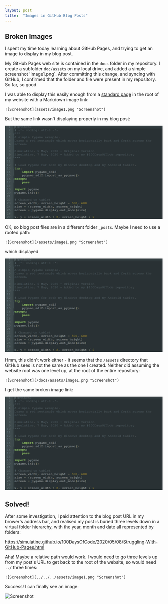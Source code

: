 ```yaml
---
layout: post
title:  "Images in GitHub Blog Posts"
---
```


## Broken Images ##
I spent my time today learning about GitHub Pages, and trying to get an image to display in my blog post.

My GitHub Pages web site is contained in the `docs` folder in my repository. I create a subfolder `doc/assets` on my local drive, and added a simple screenshot 'image1.png`. After committing this change, and syncing with GitHub, I confirmed that the folder and file were present in my repository. So far, so good.

I was able to display this easily enough from a [standard page](https://simulatine.github.io/100DaysOfCode/showimage.html "Show Image") in the root of my website with a Markdown image link:

```
![Screenshot](assets/image1.png "Screenshot")
```

But the same link wasn't displaying properly in my blog post:

![Python code screenshot](assets/image1.png "Python code screenshot")

OK, so blog post files are in a different folder `_posts`.  Maybe I need to use a rooted path:

```
![Screenshot](/assets/image1.png "Screenshot")
```

which displayed

![Screenshot](/assets/image1.png "Screenshot")

Hmm, this didn't work either - it seems that the `/assets` directory that GitHub sees is not the same as the one I created. Neither did assuming the website root was one level up, at the root of the entire repository:

```
![Screenshot](/docs/assets/image1.png "Screenshot")
```

I get the same broken image link:

![Screenshot](/docs/assets/image1.png "Screenshot")

## Solved! ##
After some investigation, I paid attention to the blog post URL in my brower's address bar, and realised my post is buried three levels down in a virtual folder hierarchy, with the year, month and date all represented by folders:

https://simulatine.github.io/100DaysOfCode/2020/05/08/Struggling-With-GitHub-Pages.html

Aha! Maybe a relative path would work. I would need to go three levels up from my post's URL to get back to the root of the website, so would need `../` three times:

```
![Screenshot](../../../assets/image1.png "Screenshot")
```

Success! I can finally see an image:

![Screenshot](../../../assets/image1.png "Screenshot")


